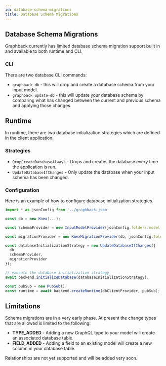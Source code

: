 ```yaml
---
id: database-schema-migrations
title: Database Schema Migrations
---
```


## Database Schema Migrations

Graphback currently has limited database schema migration support built in and available to both runtime and CLI.

### CLI

There are two database CLI commands:

- `graphback db` - this will drop and create a database schema from your input model.
- `graphback update-db` - this will update your database schema by comparing what has changed between the current and previous schema and applying those changes.

## Runtime

In runtime, there are two database initialization strategies which are defined in the client application.

### Strategies

- `DropCreateDatabaseAlways` - Drops and creates the database every time the application is run.
- `UpdateDatabaseIfChanges` - Only update the database when your input schema has been changed.

### Configuration

Here is an example of how to configure database initialization strategies.

```ts
import * as jsonConfig from '../graphback.json'

const db = new Knex(...);

const schemaProvider = new InputModelProvider(jsonConfig.folders.model)

const migrationProvider = new KnexMigrationProvider(db, jsonConfig.folders.migrations);

const databaseInitializationStrategy = new UpdateDatabaseIfChanges({
  db,
  schemaProvider,
  migrationProvider
});

// execute the database initialization strategy
await backend.initializeDatabase(databaseInitializationStrategy);

const pubSub = new PubSub();
const runtime = await backend.createRuntime(dbClientProvider, pubSub);
```

## Limitations

Schema migrations are in a very early phase. At present the change types that are allowed is limited to the following:

- **TYPE_ADDED** - Adding a new GraphQL type to your model will create an associated database table.
- **FIELD_ADDED** - Adding a field to an existing model will create a new column in your database table.

Relationships are not yet supported and will be added very soon.
